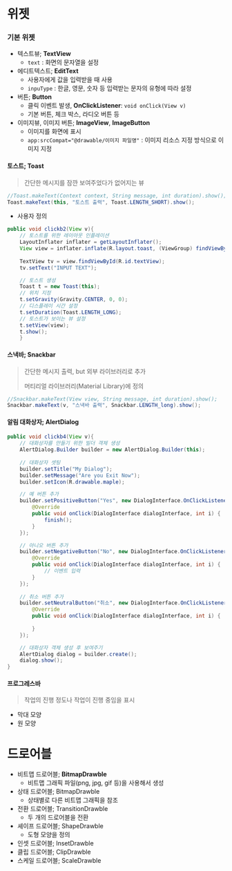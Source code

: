 # 위젯

### 기본 위젯

- 텍스트뷰; **TextView**
  - `text` : 화면의 문자열을 설정
- 에디트텍스트; **EditText**
  - 사용자에게 값을 입력받을 때 사용
  - `inpuType` : 한글, 영문, 숫자 등 입력받는 문자의 유형에 따라 설정
- 버튼; **Button**
  - 클릭 이벤트 발생, **OnClickListener**: `void onClick(View v)`
  - 기본 버튼, 체크 박스, 라디오 버튼 등
- 이미지뷰, 이미지 버튼; **ImageView**, **ImageButton**
  - 이미지를 화면에 표시
  - `app:srcCompat="@drawable/이미지 파일명"` : 이미지 리소스 지정 방식으로 이미지 지정



#### 토스트; Toast

> 간단한 메시지를 잠깐 보여주었다가 없어지는 뷰

```java
//Toast.makeText(Context context, String message, int duration).show();
Toast.makeText(this, "토스트 출력", Toast.LENGTH_SHORT).show();
```

- 사용자 정의

```java
public void clickb2(View v){
    // 토스트를 위한 레이아웃 인플레이션
    LayoutInflater inflater = getLayoutInflater();
    View view = inflater.inflate(R.layout.toast, (ViewGroup) findViewById(R.id.toast_layout));
    
    TextView tv = view.findViewById(R.id.textView);
    tv.setText("INPUT TEXT");

    // 토스트 생성
    Toast t = new Toast(this);
    // 위치 지정
    t.setGravity(Gravity.CENTER, 0, 0);
    // 디스플레이 시간 설정
    t.setDuration(Toast.LENGTH_LONG);
    // 토스트가 보이는 뷰 설정
    t.setView(view);
    t.show();
    }
```





#### 스낵바; Snackbar

> 간단한 메시지 출력, but 외부 라이브러리로 추가
>
> 머티리얼 라이브러리(Material Library)에 정의

```java
//Snackbar.makeText(View view, String message, int duration).show();
Snackbar.makeText(v, "스낵바 출력", Snackbar.LENGTH_long).show();
```



#### 알림 대화상자; AlertDialog

```java
public void clickb4(View v){
    // 대화상자를 만들기 위한 빌더 객체 생성
    AlertDialog.Builder builder = new AlertDialog.Builder(this);
    
    // 대화상자 셋팅
    builder.setTitle("My Dialog");
    builder.setMessage("Are you Exit Now");
    builder.setIcon(R.drawable.maple);

    // 예 버튼 추가
    builder.setPositiveButton("Yes", new DialogInterface.OnClickListener() {
        @Override
        public void onClick(DialogInterface dialogInterface, int i) {
            finish();
        }
    });

    // 아니오 버튼 추가
    builder.setNegativeButton("No", new DialogInterface.OnClickListener() {
        @Override
        public void onClick(DialogInterface dialogInterface, int i) {
            // 이벤트 입력
        }
    });
    
    // 취소 버튼 추가
    builder.setNeutralButton("취소", new DialogInterface.OnClickListener() {
        @Override
        public void onClick(DialogInterface dialogInterface, int i) {
            
        }
    });

    // 대화상자 객체 생성 후 보여주기
    AlertDialog dialog = builder.create();
    dialog.show();
}
```



#### 프로그레스바

> 작업의 진행 정도나 작업이 진행 중임을 표시

- 막대 모양
- 원 모양



# 드로어블

- 비트맵 드로어블; **BitmapDrawble**
  - 비트맵 그래픽 파일(png, jpg, gif 등)을 사용해서 생성
- 상태 드로어블; BitmapDrawble
  - 상태별로 다른 비트맵 그래픽을 참조
- 전환 드로어블; TransitionDrawble
  - 두 개의 드로어블을 전환
- 셰이프 드로어블; ShapeDrawble
  - 도형 모양을 정의
- 인셋 드로어블; InsetDrawble
- 클립 드로어블; ClipDrawble
- 스케일 드로어블; ScaleDrawble


